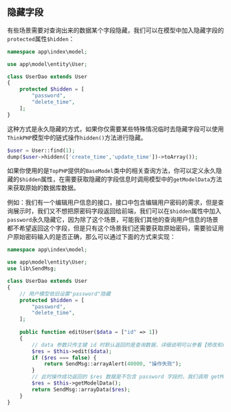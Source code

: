 ## 隐藏字段

有些场景需要对查询出来的数据某个字段隐藏，我们可以在模型中加入隐藏字段的`protected`属性`$hidden`：

```php
namespace app\index\model;

use app\model\entity\User;

class UserDao extends User
{
    protected $hidden = [
        "password",
        "delete_time",
    ];
}
```

这种方式是永久隐藏的方式，如果你仅需要某些特殊情况临时去隐藏字段可以使用`ThinkPHP`模型中的链式操作`hidden()`方法进行隐藏。

```php
$user = User::find(1);
dump($user->hidden(['create_time','update_time'])->toArray());
```

如果你使用的是`TopPHP`提供的`BaseModel`类中的相关查询方法，你可以定义永久隐藏的`$hidden`属性，在需要获取隐藏的字段信息时调用模型中的`getModelData`方法来获取原始的数据库数据。

例如：我们有一个编辑用户信息的接口，接口中包含编辑用户密码的需求，但是查询展示时，我们又不想把原密码字段返回给前端，我们可以在`$hidden`属性中加入`password`永久隐藏它，因为除了这个场景，可能我们其他的查询用户信息的场景都不希望返回这个字段，但是只有这个场景我们还需要获取原始密码，需要验证用户原始密码输入的是否正确，那么可以通过下面的方式来实现：

```php
namespace app\index\model;

use app\model\entity\User;
use lib\SendMsg;

class UserDao extends User
{
    // 用户模型依旧设置"password"隐藏
    protected $hidden = [
        "password",
        "delete_time",
    ];
    
    public function editUser($data = ["id" => 1])
    {
        // data 参数只传主键 id 时默认返回的是查询数据，详细说明可以参看【修改和编辑】章节
        $res = $this->edit($data);
        if ($res === false) {
            return SendMsg::arrayAlert(40000, "操作失败");
        }
        // 此时操作成功返回的 $res 数据是不包含 password 字段的，我们调用 getModelData 方法，即可以获取到全部数据。
        $res = $this->getModelData();
        return SendMsg::arrayData($res);
    }
}
```

